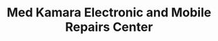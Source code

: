---
title: "Med Kamara Electronic and Mobile Repairs Center"
url: /kailahun/med-kamara-electronic-and-mobile-repairs-center/
shop: electronics
---